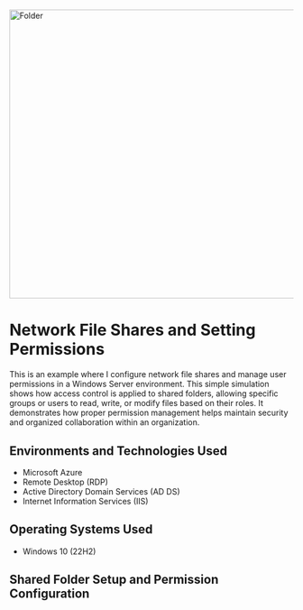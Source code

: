 # <p align="center">
<img width="799" height="512" alt="Folder" src="https://github.com/user-attachments/assets/0bdf2866-e1b4-4a83-a0f4-44cef3908b8e" />
</p>

<h1>Network File Shares and Setting Permissions</h1>
This is an example where I configure network file shares and manage user permissions in a Windows Server environment. This simple simulation shows how access control is applied to shared folders, allowing specific groups or users to read, write, or modify files based on their roles. It demonstrates how proper permission management helps maintain security and organized collaboration within an organization.
</p>

<h2>Environments and Technologies Used</h2>

- Microsoft Azure
- Remote Desktop (RDP)
- Active Directory Domain Services (AD DS)
- Internet Information Services (IIS)

<h2>Operating Systems Used </h2>

- Windows 10</b> (22H2)


<h2>Shared Folder Setup and Permission Configuration</h2>

<p>
  
</p>
<p>
  
</p>
<br>

<p>
  
</p>
<p>
  
</p>
<br>

<p>
  
</p>
<p>
  
</p>
<br>

<p>
  
</p>
<p>
  
</p>
<br>

<p>
  
</p>
<p>
  
</p>
<br>

<p>
  
</p>
<p>
  
</p>
<br>

<p>
  
</p>
<p>
  
</p>
<br>

<p>
  
</p>
<p>
  
</p>
<br>

<p>
  
</p>
<p>
  
</p>
<br>

<p>
  
</p>
<p>
  
</p>
<br>

<p>
  
</p>
<p>
  
</p>
<br>

<p>
  
</p>
<p>
  
</p>
<br>

<p>
  
</p>
<p>
  
</p>
<br>
